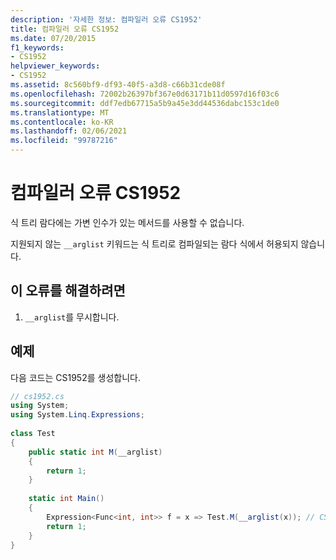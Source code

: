 ```yaml
---
description: '자세한 정보: 컴파일러 오류 CS1952'
title: 컴파일러 오류 CS1952
ms.date: 07/20/2015
f1_keywords:
- CS1952
helpviewer_keywords:
- CS1952
ms.assetid: 8c560bf9-df93-40f5-a3d8-c66b31cde08f
ms.openlocfilehash: 72002b26397bf367e0d63171b11d0597d16f03c6
ms.sourcegitcommit: ddf7edb67715a5b9a45e3dd44536dabc153c1de0
ms.translationtype: MT
ms.contentlocale: ko-KR
ms.lasthandoff: 02/06/2021
ms.locfileid: "99787216"
---
```

# <a name="compiler-error-cs1952"></a>컴파일러 오류 CS1952

식 트리 람다에는 가변 인수가 있는 메서드를 사용할 수 없습니다.  
  
 지원되지 않는 `__arglist` 키워드는 식 트리로 컴파일되는 람다 식에서 허용되지 않습니다.  
  
## <a name="to-correct-this-error"></a>이 오류를 해결하려면  
  
1. `__arglist`를 무시합니다.  
  
## <a name="example"></a>예제  

 다음 코드는 CS1952를 생성합니다.  
  
```csharp  
// cs1952.cs  
using System;  
using System.Linq.Expressions;  
  
class Test  
{  
    public static int M(__arglist)  
    {  
        return 1;  
    }  
  
    static int Main()  
    {  
        Expression<Func<int, int>> f = x => Test.M(__arglist(x)); // CS1952  
        return 1;  
    }  
}  
```

